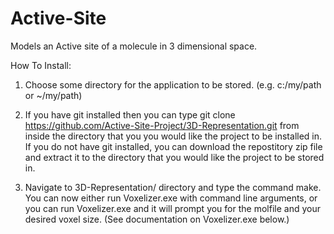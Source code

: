 # Active-Site
Models an Active site of a molecule in 3 dimensional space.

How To Install:

1) Choose some directory for the application to be stored. (e.g. c:/my/path or ~/my/path)

2) If you have git installed then you can type git clone https://github.com/Active-Site-Project/3D-Representation.git from inside
    the directory that you you would like the project to be installed in. If you do not have git installed, you can download the
    repostitory zip file and extract it to the directory that you would like the project to be stored in.

3) Navigate to 3D-Representation/ directory and type the command make. You can now either run Voxelizer.exe with command line 
    arguments, or you can run Voxelizer.exe and it will prompt you for the molfile and your desired voxel size. (See documentation 
    on Voxelizer.exe below.)
